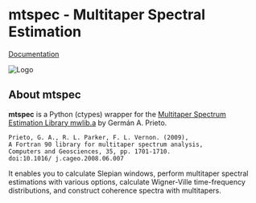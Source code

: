 # mtspec - Multitaper Spectral Estimation

[Documentation](http://krischer.github.io/mtspec/)

![Logo](http://krischer.github.io/mtspec/_static/logo.svg)

## About mtspec

**mtspec** is a Python (ctypes) wrapper for the [Multitaper Spectrum Estimation
Library mwlib.a](http://wwwprof.uniandes.edu.co/~gprieto/software/mwlib.html)
by Germán A. Prieto.

```
Prieto, G. A., R. L. Parker, F. L. Vernon. (2009),
A Fortran 90 library for multitaper spectrum analysis,
Computers and Geosciences, 35, pp. 1701-1710.
doi:10.1016/ j.cageo.2008.06.007
```

It enables you to calculate Slepian windows, perform multitaper spectral
estimations with various options, calculate Wigner-Ville time-frequency
distributions, and construct coherence spectra with multitapers.
